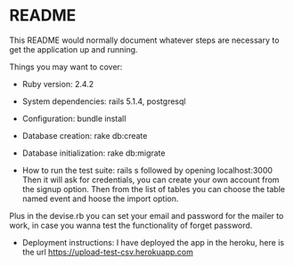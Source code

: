 # README

This README would normally document whatever steps are necessary to get the
application up and running.

Things you may want to cover:

* Ruby version: 2.4.2

* System dependencies: rails 5.1.4, postgresql

* Configuration: bundle install

* Database creation: rake db:create

* Database initialization: rake db:migrate

* How to run the test suite: rails s followed by opening localhost:3000
Then it will ask for credentials, you can create your own account from the signup option. Then from the list of tables you can choose the table named event and hoose the import option.

Plus in the devise.rb you can set your email and password for the mailer to work, in case you wanna test the functionality of forget password.

* Deployment instructions: I have deployed the app in the heroku, here is the url https://upload-test-csv.herokuapp.com
